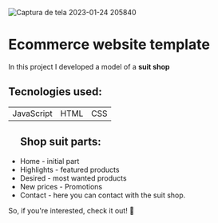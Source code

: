 ![Captura de tela 2023-01-24 205840](https://user-images.githubusercontent.com/100592742/214447794-ac1cd6f0-8b2e-4ecf-a645-3f6a421f7cf2.png)
<h1>Ecommerce website template</h1>
<p>In this project I developed a model of a <strong> suit shop</strong>

<h2>Tecnologies used:</h2>
<table>
  <tr>
    <td>JavaScript</td>
    <td>HTML</td>
    <td>CSS</td>
   </tr>
   </table>
<ul>

<h2>Shop suit parts:</h2>

<li>Home - initial part
<li>Highlights - featured products
<li>Desired - most wanted products
<li>New prices - Promotions
<li>Contact - here you can contact with the suit shop.
</ul>

So, if you're interested, check it out! 🙂
